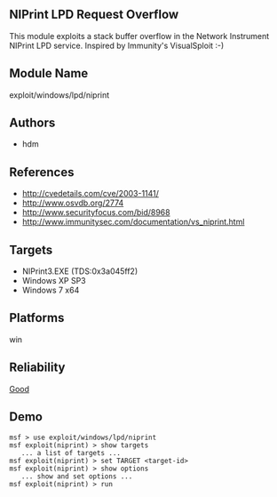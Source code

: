 ## NIPrint LPD Request Overflow

This module exploits a stack buffer overflow in the Network 
Instrument NIPrint LPD service. Inspired by Immunity's 
VisualSploit :-)


## Module Name
exploit/windows/lpd/niprint

## Authors
* hdm


## References
* http://cvedetails.com/cve/2003-1141/
* http://www.osvdb.org/2774
* http://www.securityfocus.com/bid/8968
* http://www.immunitysec.com/documentation/vs_niprint.html



## Targets
* NIPrint3.EXE (TDS:0x3a045ff2)
* Windows XP SP3
* Windows 7 x64


## Platforms
win

## Reliability
[Good](https://github.com/rapid7/metasploit-framework/wiki/Exploit-Ranking)

## Demo

```
msf > use exploit/windows/lpd/niprint
msf exploit(niprint) > show targets
   ... a list of targets ...
msf exploit(niprint) > set TARGET <target-id>
msf exploit(niprint) > show options
   ... show and set options ...
msf exploit(niprint) > run
```
    
    
